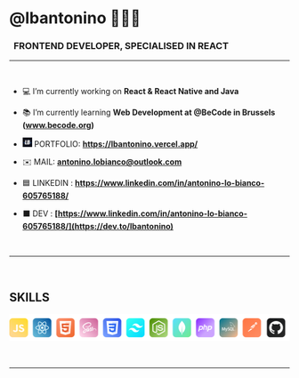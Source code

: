 <h1>@lbantonino 👨🏻‍💻</h1>
<h3>&nbsp;&nbsp;FRONTEND DEVELOPER, SPECIALISED IN REACT</h3>

---

<br>

- 💻 I’m currently working on **React & React Native and Java**

- 📚 I’m currently learning **Web Development at @BeCode in Brussels (www.becode.org)**

- <img src="svg/logo_antonino.svg" width="17"> PORTFOLIO: **https://lbantonino.vercel.app/**

- ✉️ MAIL:  **antonino.lobianco@outlook.com**
  
- 🟦 LINKEDIN : **https://www.linkedin.com/in/antonino-lo-bianco-605765188/**

- ⬛️ DEV : **[https://www.linkedin.com/in/antonino-lo-bianco-605765188/](https://dev.to/lbantonino)**

<br>

---
<br>

<h2 align="left">SKILLS</h2>
<p align="left"> 
<img src="svg/skills.png" width="600">
</p>

<br>

---
